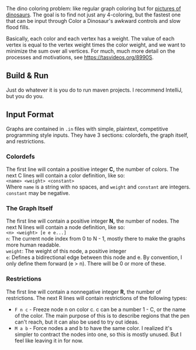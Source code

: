 The dino coloring problem: like regular graph coloring but for [pictures of dinosaurs](https://www.youtube.com/watch?v=FSZJJxFP62A). The goal is to find not just any 4-coloring, but the fastest one that can be input through Color a Dinosaur's awkward controls and slow flood fills.

Basically, each color and each vertex has a weight. The value of each vertex is equal to the vertex weight times the color weight, and we want to minimize the sum over all vertices. For much, much more detail on the processes and motivations, see https://tasvideos.org/8990S.

## Build & Run

Just do whatever it is you do to run maven projects. I recommend IntelliJ, but you do you.

## Input Format

Graphs are contained in `.in` files with simple, plaintext, competitive programming style inputs. They have 3 sections: colordefs, the graph itself, and restrictions.

### Colordefs

The first line will contain a positive integer **C,** the number of colors. The next C lines will contain a color definition, like so:  
`<name> <weight> <constant>`  
Where `name` is a string with no spaces, and `weight` and `constant` are integers. `constant` may be negative.

### The Graph Itself

The first line will contain a positive integer **N,** the number of nodes. The next N lines will contain a node definition, like so:  
`<n> <weight> [e e e...]`  
`n`: The current node index from 0 to N - 1, mostly there to make the graphs more human readable.  
`weight`: The weight of this node, a positive integer  
`e`: Defines a bidirectional edge between this node and e. By convention, I only define them forward (e > n). There will be 0 or more of these.

### Restrictions

The first line will contain a nonnegative integer **R,** the number of restrictions. The next R lines will contain restrictions of the following types:  

* `F n c` - Freeze node n on color c. c can be a number 1 - C, or the name of the color. The main purpose of this is to describe regions that the pen can't reach, but it can also be used to try out ideas.
* `M a b` - Force nodes a and b to have the same color. I realized it's simpler to contract the nodes into one, so this is mostly unused. But I feel like leaving it in for now.
